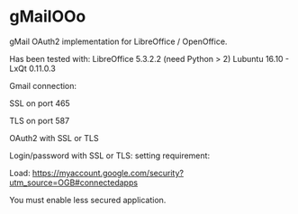 # gMailOOo
gMail OAuth2 implementation for LibreOffice / OpenOffice.

Has been tested with:
LibreOffice 5.3.2.2 (need Python > 2)
Lubuntu 16.10 -  LxQt 0.11.0.3

Gmail connection:

SSL on port 465

TLS on port 587

OAuth2 with SSL or TLS

Login/password with SSL or TLS: setting requirement:

Load: https://myaccount.google.com/security?utm_source=OGB#connectedapps

You must enable less secured application.
